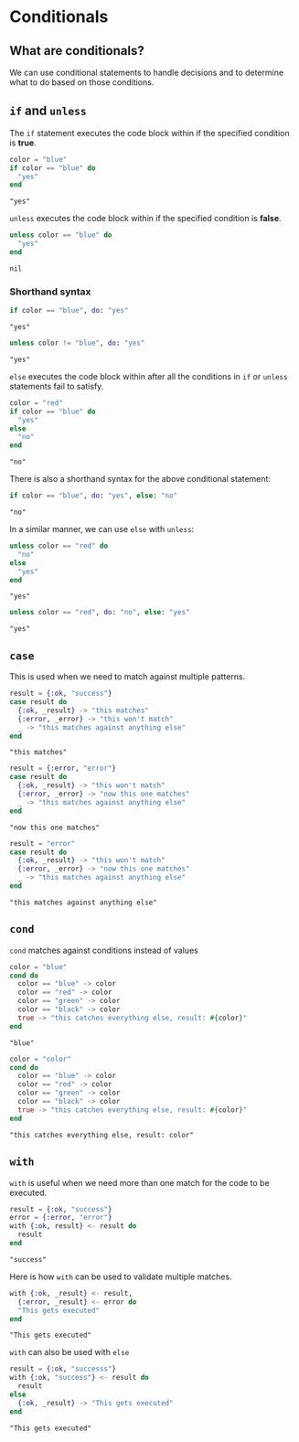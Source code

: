# Conditionals

## **What are conditionals?**

We can use conditional statements to handle decisions and to determine what to do based on those conditions.

## **`if` and `unless`**

The `if` statement executes the code block within if the specified condition is **true**.

```exs
color = "blue"
if color == "blue" do
  "yes"
end
```

```
"yes"
```

`unless` executes the code block within if the specified condition is **false**.

```exs
unless color == "blue" do
  "yes"
end
```

```
nil
```

### Shorthand syntax

```exs
if color == "blue", do: "yes"
```

```
"yes"
```

```exs
unless color != "blue", do: "yes"
```

```
"yes"
```

`else` executes the code block within after all the conditions in `if` or `unless` statements fail to satisfy.

```exs
color = "red"
if color == "blue" do
  "yes"
else
  "no"
end
```

```
"no"
```

There is also a shorthand syntax for the above conditional statement:

```exs
if color == "blue", do: "yes", else: "no"
```

```
"no"
```

In a similar manner, we can use `else` with `unless`:

```exs
unless color == "red" do
  "no"
else
  "yes"
end
```

```
"yes"
```

```exs
unless color == "red", do: "no", else: "yes"
```

```
"yes"
```

## **`case`**

This is used when we need to match against multiple patterns.

```exs
result = {:ok, "success"}
case result do
  {:ok, _result} -> "this matches"
  {:error, _error} -> "this won't match"
  _ -> "this matches against anything else"
end
```

```
"this matches"
```

```exs
result = {:error, "error"}
case result do
  {:ok, _result} -> "this won't match"
  {:error, _error} -> "now this one matches"
  _ -> "this matches against anything else"
end
```

```
"now this one matches"
```

```exs
result = "error"
case result do
  {:ok, _result} -> "this won't match"
  {:error, _error} -> "now this one matches"
  _ -> "this matches against anything else"
end
```

```
"this matches against anything else"
```

## **`cond`**

`cond` matches against conditions instead of values

```exs
color = "blue"
cond do
  color == "blue" -> color
  color == "red" -> color
  color == "green" -> color
  color == "black" -> color
  true -> "this catches everything else, result: #{color}"
end
```

```
"blue"
```

```exs
color = "color"
cond do
  color == "blue" -> color
  color == "red" -> color
  color == "green" -> color
  color == "black" -> color
  true -> "this catches everything else, result: #{color}"
end
```

```
"this catches everything else, result: color"
```

## **`with`**

`with` is useful when we need more than one match for the code to be executed.

```exs
result = {:ok, "success"}
error = {:error, "error"}
with {:ok, result} <- result do
  result
end
```

```
"success"
```

Here is how `with` can be used to validate multiple matches.

```exs
with {:ok, _result} <- result,
  {:error, _result} <- error do
  "This gets executed"
end
```

```
"This gets executed"
```

`with` can also be used with `else`

```exs
result = {:ok, "successs"}
with {:ok, "success"} <- result do
  result
else
  {:ok, _result} -> "This gets executed"
end
```

```
"This gets executed"
```
